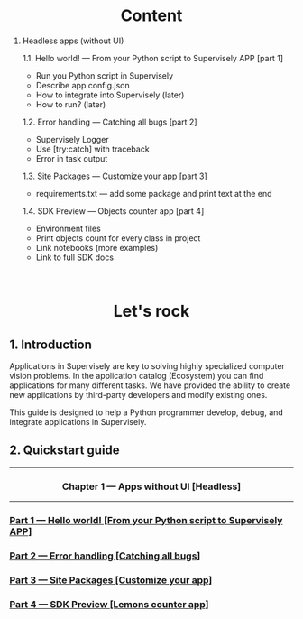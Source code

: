 <div align="center" markdown>

# **Content**

</div>


1. Headless apps (without UI)  

	1.1. Hello world! — From your Python script to Supervisely APP [part 1]  
	* Run you Python script in Supervisely
	* Describe app config.json
	* How to integrate into Supervisely (later)
	* How to run? (later)  
	
	1.2. Error handling — Catching all bugs [part 2]  
	* Supervisely Logger
	* Use [try:catch] with traceback
	* Error in task output  
	
	
	1.3. Site Packages — Customize your app [part 3]  
	* requirements.txt — add some package and print text at the end 

	1.4. SDK Preview — Objects counter app [part 4]  
	* Environment files
	* Print objects count for every class in project
	* Link notebooks (more examples)
	* Link to full SDK docs


<div align="center" markdown>
<br/>  

# **Let's rock**

</div>

## 1. Introduction  
Applications in Supervisely are key to solving highly specialized computer vision problems. In the application catalog (Ecosystem) you can find applications for many different tasks. We have provided the ability to create new applications by third-party developers and modify existing ones.

This guide is designed to help a Python programmer develop, debug, and integrate applications in Supervisely.



## 2. Quickstart guide  

---

<div align="center" markdown>

### Chapter 1 — Apps without UI [Headless]


</div>

---
<div align="left" markdown>
	
### [Part 1 — Hello world! [From your Python script to Supervisely APP]](chapter-01-headless/part-01-hello-world/README.md)

### [Part 2 — Error handling [Catching all bugs]](chapter-01-headless/part-02-errors-handling/README.md)

### [Part 3 — Site Packages [Customize your app]](chapter-01-headless/part-03-site-packages/README.md)
	
### [Part 4 — SDK Preview [Lemons counter app]](chapter-01-headless/part-04-SDK-preview/README.md)
<br/>
	
</div>

